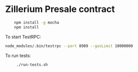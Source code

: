 # Zillerium Presale contract 

```bash
    npm install -g mocha
    npm install
```

To start TestRPC:
```bash
node_modules/.bin/testrpc --port 8989 --gasLimit 10000000
```

To run tests:

```bash
     ./run-tests.sh
```

